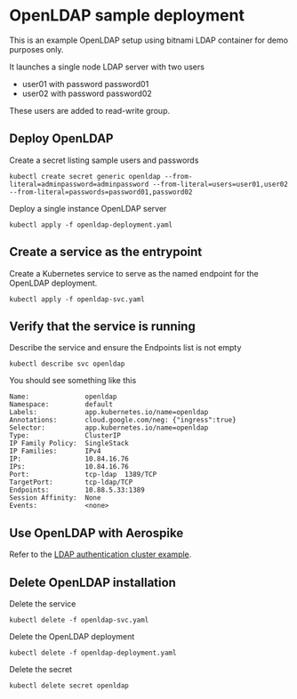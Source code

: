 # OpenLDAP sample deployment

This is an example OpenLDAP setup using bitnami LDAP container for demo purposes only.

It launches a single node LDAP server with two users

- user01 with password password01
- user02 with password password02

These users are added to read-write group.

## Deploy OpenLDAP

Create a secret listing sample users and passwords

```shell
kubectl create secret generic openldap --from-literal=adminpassword=adminpassword --from-literal=users=user01,user02 --from-literal=passwords=password01,password02
```

Deploy a single instance OpenLDAP server

```shell
kubectl apply -f openldap-deployment.yaml
```

## Create a service as the entrypoint

Create a Kubernetes service to serve as the named endpoint for the OpenLDAP deployment.

```shell
kubectl apply -f openldap-svc.yaml
```

## Verify that the service is running

Describe the service and ensure the Endpoints list is not empty

```shell
kubectl describe svc openldap
```

You should see something like this

```shell
Name:              openldap
Namespace:         default
Labels:            app.kubernetes.io/name=openldap
Annotations:       cloud.google.com/neg: {"ingress":true}
Selector:          app.kubernetes.io/name=openldap
Type:              ClusterIP
IP Family Policy:  SingleStack
IP Families:       IPv4
IP:                10.84.16.76
IPs:               10.84.16.76
Port:              tcp-ldap  1389/TCP
TargetPort:        tcp-ldap/TCP
Endpoints:         10.88.5.33:1389
Session Affinity:  None
Events:            <none>
```

## Use OpenLDAP with Aerospike

Refer to the [LDAP authentication cluster example](../ldap_cluster_cr.yaml).

## Delete OpenLDAP installation

Delete the service

```shell
kubectl delete -f openldap-svc.yaml
```

Delete the OpenLDAP deployment

```shell
kubectl delete -f openldap-deployment.yaml
```

Delete the secret

```shell
kubectl delete secret openldap
```
